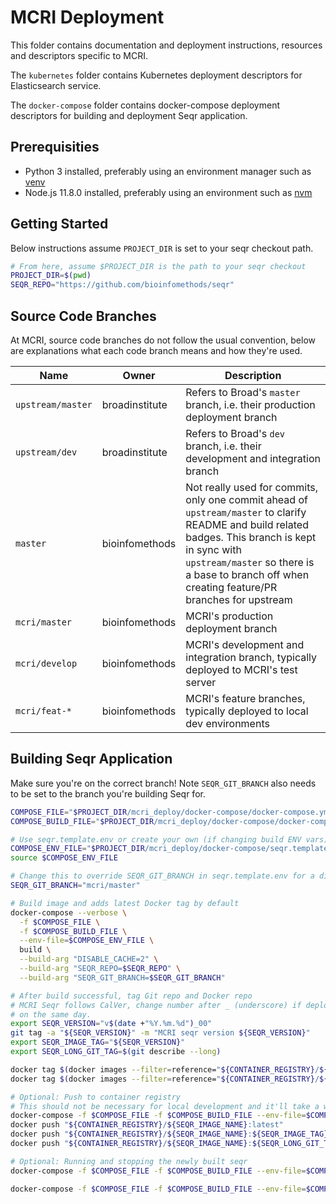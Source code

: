 # MCRI Deployment

This folder contains documentation and deployment instructions, resources and descriptors specific to MCRI.

The `kubernetes` folder contains Kubernetes deployment descriptors for Elasticsearch service.

The `docker-compose` folder contains docker-compose deployment descriptors for building and deployment Seqr application.

## Prerequisities

* Python 3 installed, preferably using an environment manager such as
  [venv](https://docs.python.org/3/library/venv.html)
* Node.js 11.8.0 installed, preferably using an environment such as [nvm](https://github.com/nvm-sh/nvm)

## Getting Started

Below instructions assume `PROJECT_DIR` is set to your seqr checkout path.

```bash
# From here, assume $PROJECT_DIR is the path to your seqr checkout
PROJECT_DIR=$(pwd)
SEQR_REPO="https://github.com/bioinfomethods/seqr"
```

## Source Code Branches

At MCRI, source code branches do not follow the usual convention, below are explanations what each code branch means and
how they're used.

| Name              | Owner          | Description                                                                                                                                                                                                                                             |
| ----------------- | -------------- | ------------------------------------------------------------------------------------------------------------------------------------------------------------------------------------------------------------------------------------------------------- |
| `upstream/master` | broadinstitute | Refers to Broad's `master` branch, i.e. their production deployment branch                                                                                                                                                                              |
| `upstream/dev`    | broadinstitute | Refers to Broad's `dev` branch, i.e. their development and integration branch                                                                                                                                                                           |
| `master`          | bioinfomethods | Not really used for commits, only one commit ahead of `upstream/master` to clarify README and build related badges.  This branch is kept in sync with `upstream/master` so there is a base to branch off when creating feature/PR branches for upstream |
| `mcri/master`     | bioinfomethods | MCRI's production deployment branch                                                                                                                                                                                                                     |
| `mcri/develop`    | bioinfomethods | MCRI's development and integration branch, typically deployed to MCRI's test server                                                                                                                                                                     |
| `mcri/feat-*`     | bioinfomethods | MCRI's feature branches, typically deployed to local dev environments                                                                                                                                                                                   |

## Building Seqr Application

Make sure you're on the correct branch!  Note `SEQR_GIT_BRANCH` also needs to be set to the branch you're building Seqr
for.

```bash
COMPOSE_FILE="$PROJECT_DIR/mcri_deploy/docker-compose/docker-compose.yml"
COMPOSE_BUILD_FILE="$PROJECT_DIR/mcri_deploy/docker-compose/docker-compose.build.yml"

# Use seqr.template.env or create your own (if changing build ENV vars) 
COMPOSE_ENV_FILE="$PROJECT_DIR/mcri_deploy/docker-compose/seqr.template.env"
source $COMPOSE_ENV_FILE

# Change this to override SEQR_GIT_BRANCH in seqr.template.env for a different branch
SEQR_GIT_BRANCH="mcri/master"

# Build image and adds latest Docker tag by default
docker-compose --verbose \
  -f $COMPOSE_FILE \
  -f $COMPOSE_BUILD_FILE \
  --env-file=$COMPOSE_ENV_FILE \
  build \
  --build-arg "DISABLE_CACHE=2" \
  --build-arg "SEQR_REPO=$SEQR_REPO" \
  --build-arg "SEQR_GIT_BRANCH=$SEQR_GIT_BRANCH"

# After build successful, tag Git repo and Docker repo
# MCRI Seqr follows CalVer, change number after _ (underscore) if deploying multiple times
# on the same day.
export SEQR_VERSION="v$(date +"%Y.%m.%d")_00"
git tag -a "${SEQR_VERSION}" -m "MCRI seqr version ${SEQR_VERSION}"
export SEQR_IMAGE_TAG="${SEQR_VERSION}"
export SEQR_LONG_GIT_TAG=$(git describe --long)

docker tag $(docker images --filter=reference="${CONTAINER_REGISTRY}/${SEQR_IMAGE_NAME}:latest" --quiet) "${CONTAINER_REGISTRY}/${SEQR_IMAGE_NAME}:${SEQR_IMAGE_TAG}"
docker tag $(docker images --filter=reference="${CONTAINER_REGISTRY}/${SEQR_IMAGE_NAME}:latest" --quiet) "${CONTAINER_REGISTRY}/${SEQR_IMAGE_NAME}:${SEQR_LONG_GIT_TAG}"

# Optional: Push to container registry
# This should not be necessary for local development and it'll take a while to upload.
docker-compose -f $COMPOSE_FILE -f $COMPOSE_BUILD_FILE --env-file=$COMPOSE_ENV_FILE push
docker push "${CONTAINER_REGISTRY}/${SEQR_IMAGE_NAME}:latest"
docker push "${CONTAINER_REGISTRY}/${SEQR_IMAGE_NAME}:${SEQR_IMAGE_TAG}"
docker push "${CONTAINER_REGISTRY}/${SEQR_IMAGE_NAME}:${SEQR_LONG_GIT_TAG}"

# Optional: Running and stopping the newly built seqr
docker-compose -f $COMPOSE_FILE -f $COMPOSE_BUILD_FILE --env-file=$COMPOSE_ENV_FILE up -d postgres

docker-compose -f $COMPOSE_FILE -f $COMPOSE_BUILD_FILE --env-file=$COMPOSE_ENV_FILE stop
```
